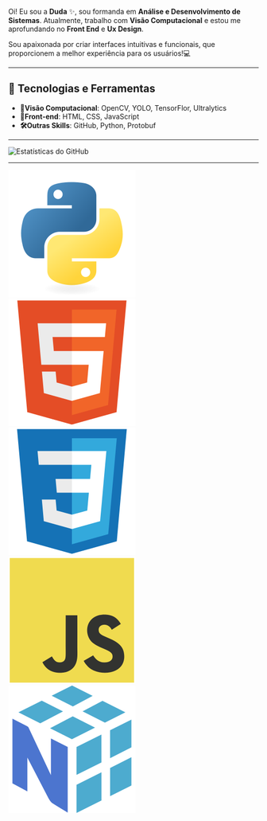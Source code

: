 Oi! Eu sou a **Duda** ✨, sou formanda em **Análise e Desenvolvimento de Sistemas**. Atualmente, trabalho com **Visão Computacional** e estou me aprofundando no **Front End** e **Ux Design**. 

Sou apaixonada por criar interfaces intuitivas e funcionais, que proporcionem a melhor experiência para os usuários!💻

---

## 🚀 Tecnologias e Ferramentas

- **🎯Visão Computacional**: OpenCV, YOLO, TensorFlor, Ultralytics
- **🎨Front-end**: HTML, CSS, JavaScript 
- **🛠️Outras Skills**: GitHub, Python, Protobuf

---

![Estatísticas do GitHub](https://github-readme-stats.vercel.app/api?username=DudaOlivera&show_icons=true&theme=blue)  

---
![Python](https://raw.githubusercontent.com/devicons/devicon/master/icons/python/python-original.svg)  
![HTML](https://raw.githubusercontent.com/devicons/devicon/master/icons/html5/html5-original.svg)  
![CSS](https://raw.githubusercontent.com/devicons/devicon/master/icons/css3/css3-original.svg)  
![JavaScript](https://raw.githubusercontent.com/devicons/devicon/master/icons/javascript/javascript-original.svg)  
![NumPy](https://raw.githubusercontent.com/devicons/devicon/master/icons/numpy/numpy-original.svg)  
